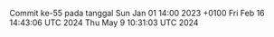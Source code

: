 Commit ke-55 pada tanggal Sun Jan 01 14:00 2023 +0100
Fri Feb 16 14:43:06 UTC 2024
Thu May  9 10:31:03 UTC 2024
